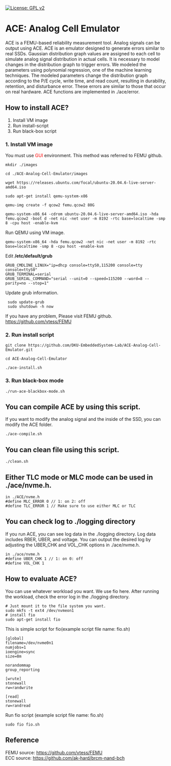 [![License: GPL v2](https://img.shields.io/badge/License-GPL%20v2-blue.svg)](https://www.gnu.org/licenses/old-licenses/gpl-2.0.en.html)

# ACE: Analog Cell Emulator 

ACE is a FEMU-based reliability measurement tool. Analog signals can be output using ACE. ACE is an emulator designed to generate errors similar to real SSDs. Gaussian distribution graph values ​​are assigned to each cell to simulate analog signal distribution in actual cells. It is necessary to model changes in the distribution graph to trigger errors. We modeled the parameters using polynomial regression, one of the machine learning techniques. The modeled parameters change the distribution graph according to the P/E cycle, write time, and read count, resulting in durability, retention, and disturbance error. These errors are similar to those that occur on real hardware. ACE functions are implemented in ./ace/error.

## How to install ACE?

1. Install VM image
2. Run install-script
3. Run black-box script

### 1. Install VM image
You must use <span style="color:red"> GUI </span> environment. This method was referred to FEMU github. <br>

```
mkdir ./images

cd ./ACE-Analog-Cell-Emulator/images

wget https://releases.ubuntu.com/focal/ubuntu-20.04.6-live-server-amd64.iso

sudo apt-get install qemu-system-x86

qemu-img create -f qcow2 femu.qcow2 80G

qemu-system-x86_64 -cdrom ubuntu-20.04.6-live-server-amd64.iso -hda femu.qcow2 -boot d -net nic -net user -m 8192 -rtc base=localtime -smp 8 -cpu host -enable-kvm

```

Run QEMU using VM image.
```
qemu-system-x86_64 -hda femu.qcow2 -net nic -net user -m 8192 -rtc base=localtime -smp 8 -cpu host -enable-kvm
```

Edit **/etc/default/grub**
```
GRUB_CMDLINE_LINUX="ip=dhcp console=ttyS0,115200 console=tty console=ttyS0"
GRUB_TERMINAL=serial
GRUB_SERIAL_COMMAND="serial --unit=0 --speed=115200 --word=8 --parity=no --stop=1"
```
Update grub information.
```
 sudo update-grub
 sudo shutdown -h now
 ```
If you have any problem, Please visit FEMU github. <br>
https://github.com/vtess/FEMU
 ### 2. Run install script
 ```
 git clone https://github.com/DKU-EmbeddedSystem-Lab/ACE-Analog-Cell-Emulator.git

 cd ACE-Analog-Cell-Emulator

 ./ace-install.sh
 ```
 ### 3. Run black-box mode
 ```
 ./run-ace-blackbox-mode.sh
 ```

 ## You can compile ACE by using this script. 
 If you want to modify the analog signal and the inside of the SSD, you can modify the ACE folder.
 ```
 ./ace-compile.sh
 ```

 ## You can clean file using this script.
 ```
 ./clean.sh
 ```

 ## Either TLC mode or MLC mode can be used in ./ace/nvme.h.
```
in ./ACE/nvme.h
#define MLC_ERROR 0 // 1: on 2: off
#define TLC_ERROR 1 // Make sure to use either MLC or TLC
```

 ## You can check log to ./logging directory
If you run ACE, you can see log data in the ./logging directory. Log data includes RBER, UBER, and voltage. You can output the desired log by adjusting the UBER_CHK and VOL_CHK options in ./ace/nvme.h.
```
in ./ace/nvme.h
#define UBER_CHK 1 // 1: on 0: off
#define VOL_CHK 1
```
## How to evaluate ACE?
You can use whatever workload you want. We use fio here. After running the workload, check the error log in the ./logging directory.
```
# Just mount it to the file system you want.
sudo mkfs -t ext4 /dev/nvmeon1
# install fio
sudo apt-get install fio
```
This is simple script for fio(example script file name: fio.sh)
```
[global]
filename=/dev/nvme0n1
numjobs=1
ioengine=sync
size=8m

norandommap
group_reporting

[wrute]
stonewall
rw=randwrite

[read]
stonewall
rw=randread
```
Run fio script (example script file name: fio.sh)
```
sudo fio fio.sh
```

## Reference
FEMU source: https://github.com/vtess/FEMU <br>
ECC source: https://github.com/ak-hard/brcm-nand-bch

 
